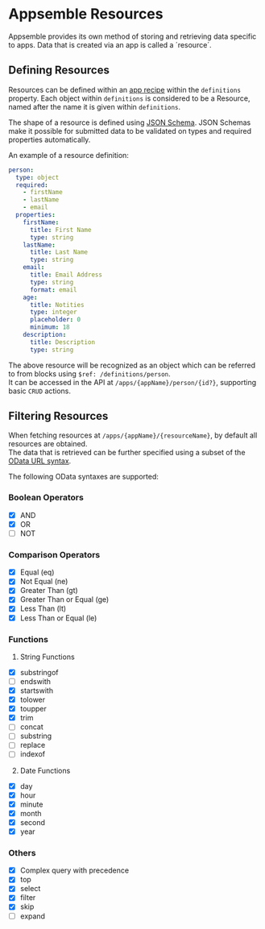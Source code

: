 # Appsemble Resources

Appsemble provides its own method of storing and retrieving data specific to apps. Data that is
created via an app is called a ´resource´.

## Defining Resources

Resources can be defined within an [app recipe](#) within the `definitions` property. Each object
within `definitions` is considered to be a Resource, named after the name it is given within
`definitions`.

The shape of a resource is defined using [JSON Schema](https://json-schema.org/). JSON Schemas make
it possible for submitted data to be validated on types and required properties automatically.

An example of a resource definition:

```yaml
person:
  type: object
  required:
    - firstName
    - lastName
    - email
  properties:
    firstName:
      title: First Name
      type: string
    lastName:
      title: Last Name
      type: string
    email:
      title: Email Address
      type: string
      format: email
    age:
      title: Notities
      type: integer
      placeholder: 0
      minimum: 18
    description:
      title: Description
      type: string
```

The above resource will be recognized as an object which can be referred to from blocks using
`$ref: /definitions/person`.  
It can be accessed in the API at `/apps/{appName}/person/{id?}`, supporting basic `CRUD` actions.

## Filtering Resources

When fetching resources at `/apps/{appName}/{resourceName}`, by default all resources are
obtained.  
The data that is retrieved can be further specified using a subset of the
[OData URL syntax](http://docs.oasis-open.org/odata/odata/v4.01/odata-v4.01-part2-url-conventions.html).

The following OData syntaxes are supported:

### Boolean Operators

- [x] AND
- [x] OR
- [ ] NOT

### Comparison Operators

- [x] Equal (eq)
- [x] Not Equal (ne)
- [x] Greater Than (gt)
- [x] Greater Than or Equal (ge)
- [x] Less Than (lt)
- [x] Less Than or Equal (le)

### Functions

1. String Functions

- [x] substringof
- [ ] endswith
- [x] startswith
- [x] tolower
- [x] toupper
- [x] trim
- [ ] concat
- [ ] substring
- [ ] replace
- [ ] indexof

2. Date Functions

- [x] day
- [x] hour
- [x] minute
- [x] month
- [x] second
- [x] year

### Others

- [x] Complex query with precedence
- [x] top
- [x] select
- [x] filter
- [x] skip
- [ ] expand

